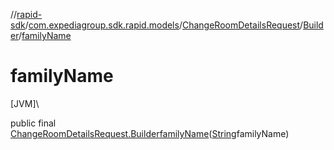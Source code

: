 //[rapid-sdk](../../../../index.md)/[com.expediagroup.sdk.rapid.models](../../index.md)/[ChangeRoomDetailsRequest](../index.md)/[Builder](index.md)/[familyName](family-name.md)

# familyName

[JVM]\

public final [ChangeRoomDetailsRequest.Builder](index.md)[familyName](family-name.md)([String](https://docs.oracle.com/javase/8/docs/api/java/lang/String.html)familyName)
